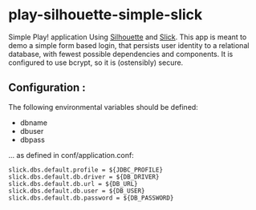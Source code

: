 # play-silhouette-simple-slick
Simple Play! application Using [Silhouette](https://www.silhouette.rocks/) and [Slick](http://slick.lightbend.com/). This app is meant to demo a simple form based login, that persists user identity to a relational database, with fewest possible dependencies and components. It is configured to use bcrypt, so it is (ostensibly) secure.

## Configuration :
The following environmental variables should be defined:
- dbname
- dbuser
- dbpass

... as defined in conf/application.conf:

```
slick.dbs.default.profile = ${JDBC_PROFILE}
slick.dbs.default.db.driver = ${DB_DRIVER}
slick.dbs.default.db.url = ${DB_URL}
slick.dbs.default.db.user = ${DB_USER}
slick.dbs.default.db.password = ${DB_PASSWORD}
```
